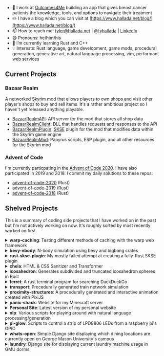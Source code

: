 - 💼 I work at [Outcomes4Me](https://www.outcomes4me.com/) building an app that gives breast cancer patients the knowledge, tools, and options to navigate their treatment
- ✏️ I have a blog which you can visit at [https://www.hallada.net/blog/](https://www.hallada.net/blog/)
- 📫 How to reach me: tyler@hallada.net | [@tyhallada](https://twitter.com/tyhallada) | [LinkedIn](https://www.linkedin.com/in/thallada/)
- 😄 Pronouns: he/him/his
- 🌱 I’m currently learning Rust and C++
- 💡 Interests: Rust language, game development, game mods, procedural generation, generative art, natural language processing, vim, performant web services

## Current Projects

### Bazaar Realm

A networked Skyrim mod that allows players to own shops and visit other player's shops to buy and sell items. It's a rather ambitious project so I haven't yet released anything playable.

* [BazaarRealmAPI](https://github.com/thallada/BazaarRealmAPI): API server for the mod that stores all shop data
* [BazaarRealmClient](https://github.com/thallada/BazaarRealmClient): DLL that handles requests and responses to the API
* [BazaarRealmPlugin](https://github.com/thallada/BazaarRealmPlugin): [SKSE](https://skse.silverlock.org/) plugin for the mod that modifies data within the Skyrim game engine
* [BazaarRealmMod](https://github.com/thallada/BazaarRealmMod): Papyrus scripts, ESP plugin, and all other resources for the Skyrim mod

### Advent of Code

I'm currently particpating in the [Advent of Code 2020](https://adventofcode.com/). I have also participated in 2019 and 2018. I commit my daily solutions to these repos:

* [advent-of-code-2020](https://github.com/thallada/advent-of-code-2020) (Rust)
* [advent-of-code-2019](https://github.com/thallada/advent-of-code-2019) (Rust)
* [advent-of-code-2018](https://github.com/thallada/advent-of-code-2018) (Rust)

## Shelved Projects

This is a summary of coding side projects that I have worked on in the past but I'm not actively working on now. It's roughly sorted by most recently worked on first.

<details>
  <summary><strong>warp-caching</strong>: Testing different methods of caching with the warp web framework</summary>
  <br>
  
  [warp-caching](https://github.com/thallada/warp-caching) is an example project demonstrating a few different methods of caching with the [warp web framework](https://github.com/seanmonstar/warp) that was an offshoot of my work with the [BazaarRealmAPI](https://github.com/thallada/BazaarRealmAPI). My intention with this project is to eventually create some benchmarks of the different approaches and write a blog post about the findings. I think there is a general lack of information out there about how to handle caching in warp projects, and since I found a neat solution in my own project I wanted to share it with the rest of the community.
  <br><br>
</details>

<details>
  <summary><strong>bevy-nbody</strong>: N-body simulation using bevy and bigbang crates</summary>
  <br>
  
  [bevy-nbody](https://github.com/thallada/bevy-nbody) is a N-body simulation using the bevy and bigbang Rust crates. I developed it as a way to try out the bevy game engine after it was initially released and to figure out what that ECS thing is all about.

  It was a fun small project, but I will need to develop a proper game in bevy in the future to really understand how ECS works.

  Animating dots around the screen is a favorite past-time of mine (see [proximity-structures](https://github.com/thallada/proximity-structures)).
  <br><br>  
</details>

<details>
  <summary><strong>rust-skse-plugin</strong>: My mostly failed attempt at creating a fully-Rust SKSE plugin</summary>
  <br>
  
  [rust-skse-plugin](https://github.com/thallada/rust-skse-plugin) is my mostly failed attempt at creating a fully-Rust [SKSE](https://skse.silverlock.org/) plugin. This was an offshoot of my work on [BazaarRealmPlugin](https://github.com/thallada/BazaarRealmPlugin). I was able to successfully register the plugin with the SKSE interface, but I wasn't able to do much else due to limitations of FFI between Rust and C++ code. I intend to take another crack at this in the not-to-distant future using some of the great work that has been coming out of the [cxx](https://github.com/dtolnay/cxx) project.
  <br><br>
</details>

<details>
  <summary><strong>chela</strong>: HTML & CSS Sanitizer and Transformer</summary>
  <br>
  
  [chela](https://github.com/thallada/chela) is a HTML & CSS Sanitizer and Transformer written in Rust. chela (/ˈkiːlə/ - KEE-LUH) is a program that prunes untrusted HTML and CSS using a whitelist of rules. It is also a library for general-purpose HTML and CSS transforming that allows users to define custom functions that modify the parsed HTML tree node-by-node as it is traversed.

  I came up with the idea for chela while working at Consider (a now defunct email startup) where we were having performance issues processing thousands of HTML emails for every user in our Ruby on Rails web server. A large chunk of that processing was sanitizing the HTML emails to remove dangerous code and to transform the styling and structure of the HTML tree to match the styling of the rest of our web app that the email would be embedded in. We used the Ruby project [sanitize](https://github.com/rgrove/sanitize) for this processing and chela is heavily inspired by it. The goal of chela is to match the ease and usability of sanitize but with the performance and reliability of Rust under the hood. The browser-grade [html5ever](https://github.com/servo/html5ever) HTML parser and [rust-cssparser](https://github.com/servo/rust-cssparser) are used to parse HTML and CSS respectively.

  While it is in a useable state now, it still needs quite a bit of work before it can be relied upon in any production service. The big things left are documentation, examples using it, tests, benchmarks, and writing a blog post once that's all done to announce it to the community.
  <br><br>
</details>

<details>
  <summary><strong>icosahedron</strong>: Generates subdivided and truncated icosahedron spheres in Rust</summary>
  <br>
  
  [icosahedron](https://github.com/thallada/icosahedron) generates subdivided and truncated icosahedron spheres in Rust. I wrote a [blog post about this project that you can read on my blog](https://www.hallada.net/2020/02/01/generating-icosahedrons-and-hexspheres-in-rust.html).

  [planet](https://github.com/thallada/planet) is the sibling project which is the web frontend I developed in [regl.js](https://github.com/regl-project/regl) to display the 3D icosahedrons and hexspheres.
  
  You can see this project live at: [https://www.hallada.net/planet/](https://www.hallada.net/planet/).
  <br><br>
</details>

<details>
  <summary><strong>ferret</strong>: A rust terminal program for searching DuckDuckGo</summary>
  <br>
  
  [ferret](https://github.com/thallada/ferret) is a terminal program for searching DuckDuckGo. It was my first major project that I developed in Rust as I began to learn the language. It has some major jankiness due to limitations in the TUI library I used, so I abandoned it before I finished all of the features I wanted to add to it.

  This was a reincarnation of my [search-pane program which I wrote about in a blog post in 2013](https://www.hallada.net/2013/07/10/quick-command-line-search-search-pane.html).
  <br><br>
</details>

<details>
  <summary><strong>transport</strong>: Procedurally generated train network simulation</summary>
  <br>
  
  [transport](https://github.com/thallada/transport) is a procedurally generated train network simulation written in TypeScript.

  I didn't get very far with this project but you can see what I did at [https://transport.hallada.net/](https://transport.hallada.net/).

  The idea of this project was to create a game out of managing and building huge train networks to deliver freight and passengers. I was inspired by the train networks that I built in the video game [Factorio](https://factorio.com/), and I wanted to develop a game focused on that aspect and take it to the extreme. I may rewrite this project in Rust using the bevy framework in the future, who knows.
  <br><br>
</details>

<details>
  <summary><strong>proximity-structures</strong>: A procedurally generated and interactive animation created with PixiJS</summary>
  <br>
  
  [proximity-structures](https://github.com/thallada/proximity-structures) is a procedurally generated and interactive animation created with [PixiJS](https://www.pixijs.com).

  You can see it live at https://proximity.hallada.net/. I also wrote [a blog post about this project](https://www.hallada.net/2017/08/07/proximity-structures.html).
  <br><br>
</details>

<details>
  <summary><strong>panic-shack</strong>: Website for my Minecraft server</summary>
  <br>
  
  [panic-shack](https://github.com/thallada/panic-shack) is a little website I developed to host info about a Minecraft server that I host for friends. It features maps generated using [Minecraft Overviewer](https://overviewer.org) and a custom log stream and chat box I hacked together with some python and screen.
  <br><br>
</details>

<details>
  <summary><strong>Personal Site</strong>: Latest version of my personal website</summary>
  <br>
  
  [thallada.github.io](https://github.com/thallada/thallada.github.io) is my main website which is built with [Jekyll](https://jekyllrb.com/).

  You can see it live at [https://www.hallada.net](https://www.hallada.net).
  <br><br>
</details>

<details>
  <summary><strong>nlp</strong>: Various scripts for playing around with natural language processing/generation</summary>
  <br>
  
  [nlp](https://github.com/thallada/nlp) is a collection of python scripts I wrote while playing around with generating text using natural language processing libraries like [nltk](https://www.nltk.org/) and [spacy](https://spacy.io/).

  It also contains an IPython Notebook detailing how to generate random poems in python. I wrote a [blog post about that](https://www.hallada.net/2017/07/11/generating-random-poems-with-python.html).
  <br><br>
</details>

<details>
  <summary><strong>pi-glow</strong>: Scripts to control a strip of LPD8806 LEDs from a raspberry pi's GPIO</summary>
  <br>
  
  [pi-glow](https://github.com/thallada/pi-glow) contains scripts to control a strip of LPD8806 LEDs from a raspberry pi's GPIO.
  <br><br>
</details>

<details>
  <summary><strong>whats-open</strong>: Simple Django site displaying which dining locations are currently open on George Mason University's campus</summary>
  <br>
  
  [whats-open](https://github.com/thallada/whats-open) is a simple Django site displaying which dining locations are currently open on George Mason University's campus.

  This repo contains the original code for the project, but it has been since taken over by the student group I helped found at GMU called [SRCT](https://srct.gmu.edu/).
  <br><br>
</details>

<details>
  <summary><strong>laundry</strong>: Django site for displaying current laundry machine usage in GMU dorms</summary>
  <br>
  
  [laundry](https://github.com/thallada/laundry) is a Django site for displaying current laundry machine usage in GMU dorms. 

  It's no longer working anymore since I developed it years ago and GMU has changed their laundry systems since then. I did write a [blog post about the project](https://www.hallada.net/2013/04/09/visualizing-laundry-usage.html) though.
  <br><br>
</details>
